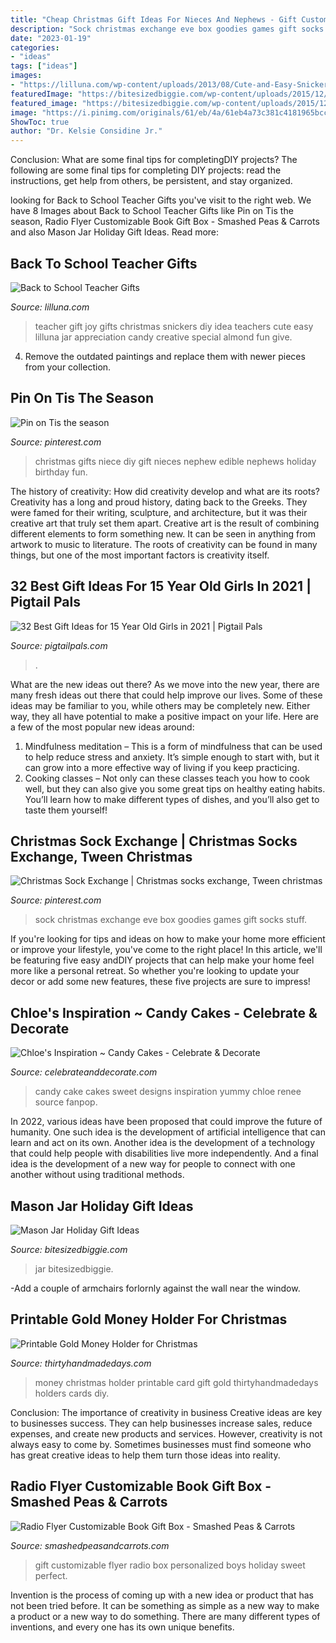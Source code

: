 ```yaml
---
title: "Cheap Christmas Gift Ideas For Nieces And Nephews - Gift Customizable Flyer Radio Box Personalized Boys Holiday Sweet Perfect"
description: "Sock christmas exchange eve box goodies games gift socks stuff"
date: "2023-01-19"
categories:
- "ideas"
tags: ["ideas"]
images:
- "https://lilluna.com/wp-content/uploads/2013/08/Cute-and-Easy-Snickers-and-Joy-Teacher-Gift-on-lilluna.com-teachergift.jpg"
featuredImage: "https://bitesizedbiggie.com/wp-content/uploads/2015/12/DIY-Mason-Jar-Gift-Ideas-all-easily-DIY-able.jpg"
featured_image: "https://bitesizedbiggie.com/wp-content/uploads/2015/12/DIY-Mason-Jar-Gift-Ideas-all-easily-DIY-able.jpg"
image: "https://i.pinimg.com/originals/61/eb/4a/61eb4a73c381c4181965bccb829ec6c6.jpg"
ShowToc: true
author: "Dr. Kelsie Considine Jr."
---
```



Conclusion: What are some final tips for completingDIY projects?
The following are some final tips for completing DIY projects: read the instructions, get help from others, be persistent, and stay organized.

	

		
looking for Back to School Teacher Gifts you've visit to the right web. We have 8 Images about Back to School Teacher Gifts like Pin on Tis the season, Radio Flyer Customizable Book Gift Box - Smashed Peas &amp; Carrots and also Mason Jar Holiday Gift Ideas. Read more:
		
    
## Back To School Teacher Gifts

<img loading=lazy src="https://lilluna.com/wp-content/uploads/2013/08/Cute-and-Easy-Snickers-and-Joy-Teacher-Gift-on-lilluna.com-teachergift.jpg" onerror="this.onerror=null;this.src='https://tse3.mm.bing.net/th?id=OIP.zXdajaIYpyVhmtJqYScEogHaLH&amp;pid=15.1';" alt="Back to School Teacher Gifts">

_Source: lilluna.com_

>teacher gift joy gifts christmas snickers diy idea teachers cute easy lilluna jar appreciation candy creative special almond fun give. 

	

4. Remove the outdated paintings and replace them with newer pieces from your collection. 

    
## Pin On Tis The Season

<img loading=lazy src="https://i.pinimg.com/originals/ef/4a/6d/ef4a6d84d358adc0b06481610c9ada7f.jpg" onerror="this.onerror=null;this.src='https://tse4.mm.bing.net/th?id=OIP.1WTN8Kw1C1v06I0k24yDjgHaFj&amp;pid=15.1';" alt="Pin on Tis the season">

_Source: pinterest.com_

>christmas gifts niece diy gift nieces nephew edible nephews holiday birthday fun. 

	

The history of creativity: How did creativity develop and what are its roots?
Creativity has a long and proud history, dating back to the Greeks. They were famed for their writing, sculpture, and architecture, but it was their creative art that truly set them apart. Creative art is the result of combining different elements to form something new. It can be seen in anything from artwork to music to literature. The roots of creativity can be found in many things, but one of the most important factors is creativity itself.

    
## 32 Best Gift Ideas For 15 Year Old Girls In 2021 | Pigtail Pals

<img loading=lazy src="https://pigtailpals.com/wp-content/uploads/2019/06/15-Year-Old-Girl-Gifts.png" onerror="this.onerror=null;this.src='https://tse1.mm.bing.net/th?id=OIP.bPPBNWVBsJmjaczuKKkkSQHaMW&amp;pid=15.1';" alt="32 Best Gift Ideas for 15 Year Old Girls in 2021 | Pigtail Pals">

_Source: pigtailpals.com_

>. 

	

What are the new ideas out there?
As we move into the new year, there are many fresh ideas out there that could help improve our lives. Some of these ideas may be familiar to you, while others may be completely new. Either way, they all have potential to make a positive impact on your life. Here are a few of the most popular new ideas around: 
1. Mindfulness meditation – This is a form of mindfulness that can be used to help reduce stress and anxiety. It’s simple enough to start with, but it can grow into a more effective way of living if you keep practicing. 
2. Cooking classes – Not only can these classes teach you how to cook well, but they can also give you some great tips on healthy eating habits. You’ll learn how to make different types of dishes, and you’ll also get to taste them yourself!

    
## Christmas Sock Exchange | Christmas Socks Exchange, Tween Christmas

<img loading=lazy src="https://i.pinimg.com/originals/61/eb/4a/61eb4a73c381c4181965bccb829ec6c6.jpg" onerror="this.onerror=null;this.src='https://tse4.mm.bing.net/th?id=OIP.rpy7EHiXBcICQDfXh1flhQHaFj&amp;pid=15.1';" alt="Christmas Sock Exchange | Christmas socks exchange, Tween christmas">

_Source: pinterest.com_

>sock christmas exchange eve box goodies games gift socks stuff. 

	

If you're looking for tips and ideas on how to make your home more efficient or improve your lifestyle, you've come to the right place! In this article, we'll be featuring five easy andDIY projects that can help make your home feel more like a personal retreat. So whether you're looking to update your decor or add some new features, these five projects are sure to impress!

    
## Chloe&#039;s Inspiration ~ Candy Cakes - Celebrate &amp; Decorate

<img loading=lazy src="http://celebrateanddecorate.com/wp-content/uploads/2012/12/000_0007.20135715-768x1024.jpg" onerror="this.onerror=null;this.src='https://tse1.mm.bing.net/th?id=OIP.WNOMAomjG3Z40JMw2Lxw1AHaJ4&amp;pid=15.1';" alt="Chloe&#039;s Inspiration ~ Candy Cakes - Celebrate &amp; Decorate">

_Source: celebrateanddecorate.com_

>candy cake cakes sweet designs inspiration yummy chloe renee source fanpop. 

	

In 2022, various ideas have been proposed that could improve the future of humanity. One such idea is the development of artificial intelligence that can learn and act on its own. Another idea is the development of a technology that could help people with disabilities live more independently. And a final idea is the development of a new way for people to connect with one another without using traditional methods.

    
## Mason Jar Holiday Gift Ideas

<img loading=lazy src="https://bitesizedbiggie.com/wp-content/uploads/2015/12/DIY-Mason-Jar-Gift-Ideas-all-easily-DIY-able.jpg" onerror="this.onerror=null;this.src='https://tse2.mm.bing.net/th?id=OIP.5TqG8-GsPdFihA0RBHLDdwHaKt&amp;pid=15.1';" alt="Mason Jar Holiday Gift Ideas">

_Source: bitesizedbiggie.com_

>jar bitesizedbiggie. 

	

-Add a couple of armchairs forlornly against the wall near the window.

    
## Printable Gold Money Holder For Christmas

<img loading=lazy src="https://www.thirtyhandmadedays.com/wp-content/uploads/2014/12/goldgiftcard4.png" onerror="this.onerror=null;this.src='https://tse1.mm.bing.net/th?id=OIP.IhUH4ifc_RSqyR2tuGsmzgHaLJ&amp;pid=15.1';" alt="Printable Gold Money Holder for Christmas">

_Source: thirtyhandmadedays.com_

>money christmas holder printable card gift gold thirtyhandmadedays holders cards diy. 

	

Conclusion: The importance of creativity in business
Creative ideas are key to businesses success. They can help businesses increase sales, reduce expenses, and create new products and services. However, creativity is not always easy to come by. Sometimes businesses must find someone who has great creative ideas to help them turn those ideas into reality.

    
## Radio Flyer Customizable Book Gift Box - Smashed Peas &amp; Carrots

<img loading=lazy src="http://smashedpeasandcarrots.com/wp-content/uploads/2017/11/Radio-Flyer-Customizable-Book-Gift-Idea-.jpg" onerror="this.onerror=null;this.src='https://tse3.mm.bing.net/th?id=OIP.isXVwkwsCVtlg7TNJDZKhwAAAA&amp;pid=15.1';" alt="Radio Flyer Customizable Book Gift Box - Smashed Peas &amp; Carrots">

_Source: smashedpeasandcarrots.com_

>gift customizable flyer radio box personalized boys holiday sweet perfect. 

	

Invention is the process of coming up with a new idea or product that has not been tried before. It can be something as simple as a new way to make a product or a new way to do something. There are many different types of inventions, and every one has its own unique benefits.

